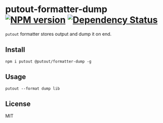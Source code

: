 # putout-formatter-dump [![NPM version][NPMIMGURL]][NPMURL] [![Dependency Status][DependencyStatusIMGURL]][DependencyStatusURL]

[NPMIMGURL]:                https://img.shields.io/npm/v/@putout/formatter-dump.svg?style=flat&longCache=true
[NPMURL]:                   https://npmjs.org/package/@putout/formatter-dump "npm"

[DependencyStatusURL]:      https://david-dm.org/coderaiser/putout?path=packages/formatter-dump
[DependencyStatusIMGURL]:   https://david-dm.org/coderaiser/putout.svg?path=packages/formatter-dump

`putout` formatter stores output and dump it on end.

## Install

```
npm i putout @putout/formatter-dump -g
```

## Usage

```
putout --format dump lib
```

## License

MIT

